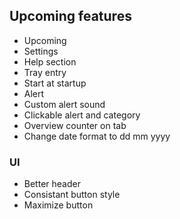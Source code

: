 ## Upcoming features
* Upcoming
* Settings
* Help section
* Tray entry
* Start at startup
* Alert
* Custom alert sound
* Clickable alert and category
* Overview counter on tab
* Change date format to dd mm yyyy

### UI
* Better header
* Consistant button style
* Maximize button